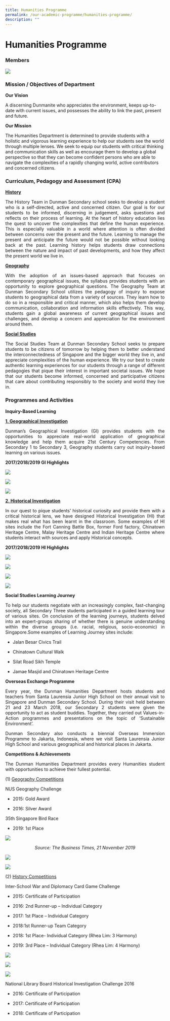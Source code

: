 ```yaml
---
title: Humanities Programme
permalink: /our-academic-programme/humanities-programme/
description: ""
---
```

# Humanities Programme

### Members

![](/images/Our%20Academic%20Programme/Humanities/humanities%202019.jpg)

### Mission / Objectives of Department

**Our Vision**

A discerning Dunmanite who appreciates the environment, keeps up-to-date with current issues, and possesses the ability to link the past, present and future.

**Our Mission**

The Humanities Department is determined to provide students with a holistic and vigorous learning experience to help our students see the world through multiple lenses. We seek to equip our students with critical thinking and communication skills as well as encourage them to develop a global perspective so that they can become confident persons who are able to navigate the complexities of a rapidly changing world, active contributors and concerned citizens.

### Curriculum, Pedagogy and Assessment (CPA)

<b><u>History</u></b>

<p style="text-align: justify;">The History Team in Dunman Secondary school seeks to develop a student who is a self-directed, active and concerned citizen. Our goal is for our students to be informed, discerning in judgement, asks questions and reflects on their process of learning. At the heart of history education lies the quest to uncover the complexities that define the human experience. This is especially valuable in a world where attention is often divided between concerns over the present and the future. Learning to manage the present and anticipate the future would not be possible without looking back at the past. Learning history helps students draw connections between the nature and impact of past developments, and how they affect the present world we live in.</p>

<b><u>Geography</u></b>

<p style="text-align: justify;">With the adoption of an issues-based approach that focuses on contemporary geographical issues, the syllabus provides students with an opportunity to explore geographical questions. The Geography Team at Dunman Secondary School utilizes the pedagogy of inquiry to expose students to geographical data from a variety of sources. They learn how to do so in a responsible and critical manner, which also helps them develop communication, collaboration and information skills effectively. This way, students gain a global awareness of current geographical issues and challenges, and develop a concern and appreciation for the environment around them.</p>
 
<b><u>Social Studies</u></b>

<p style="text-align: justify;">The Social Studies Team at Dunman Secondary School seeks to prepare students to be citizens of tomorrow by helping them to better understand the interconnectedness of Singapore and the bigger world they live in, and appreciate complexities of the human experience. We try our best to create authentic learning experiences for our students through a range of different pedagogies that pique their interest in important societal issues. We hope that our students become informed, concerned and participative citizens that care about contributing responsibly to the society and world they live in.</p>

### Programmes and Activities

**Inquiry-Based Learning**

<b><u>1. Geographical Investigation</u></b>

<p style="text-align: justify;"> Dunman’s Geographical Investigation (GI) provides students with the opportunities to appreciate real-world application of geographical knowledge and help them acquire 21st Century Competencies. From Secondary 1 to Secondary 3, Geography students carry out inquiry-based learning on various issues.</p>

**2017/2018/2019 GI Highlights**

![](/images/Our%20Academic%20Programme/Humanities/GI%20HIGHLIGHTS.png)

![](/images/Our%20Academic%20Programme/Humanities/GI%202019.jpg)

![](/images/Our%20Academic%20Programme/Humanities/GI%202019%201.jpg)
  
<b><u>2. Historical Investigation</u></b>

<p style="text-align: justify;">In our quest to pique students’ historical curiosity and provide them with a critical historical lens, we have designed Historical Investigation (HI) that makes real what has been learnt in the classroom. Some examples of HI sites include the Fort Canning Battle Box, former Ford factory, Chinatown Heritage Centre, Malay Heritage Centre and Indian Heritage Centre where students interact with sources and apply Historical concepts.</p>

**2017/2018/2019 HI Highlights**

![](/images/Our%20Academic%20Programme/Humanities/HI%20HIGHLIGHTS.png)

![](/images/Our%20Academic%20Programme/Humanities/HI%20Indian%20Heritage%20Centre%202018.jpg)
 
![](/images/Our%20Academic%20Programme/Humanities/Sec%201%20HI%202019.jpg)

![](/images/Our%20Academic%20Programme/Humanities/Sec%201%20HI%202019%201.jpg)

**Social Studies Learning Journey**

<p style="text-align: justify;">To help our students negotiate with an increasingly complex, fast-changing society, all Secondary Three students participated in a guided learning tour of various sites. On conclusion of the learning journeys, students delved into an expert-groups sharing of whether there is genuine understanding within the diverse groups (i.e. racial, religious, socio-economic) in Singapore.Some examples of Learning Journey sites include:</p>

*   Jalan Besar Civics Trail

*   Chinatown Cultural Walk

*   Silat Road Sikh Temple

*   Jamae Masjid and Chinatown Heritage Centre

  
**Overseas Exchange Programme**  

<p style="text-align: justify;">Every year, the Dunman Humanities Department hosts students and teachers from Santa Laurensia Junior High School on their annual visit to Singapore and Dunman Secondary School. During their visit held between 21 and 23 March 2018, our Secondary 2 students were given the opportunity to act as student buddies. Together, they carried out Values-in-Action programmes and presentations on the topic of ‘Sustainable Environment’.  </p>
  
<p style="text-align: justify;">Dunman Secondary also conducts a biennial Overseas Immersion Programme to Jakarta, Indonesia, where we visit Santa Laurensia Junior High School and various geographical and historical places in Jakarta.</p>

**Competitions & Achievements**  

<p style="text-align: justify;">The Dunman Humanities Department provides every Humanities student with opportunities to achieve their fullest potential.

(1) <u>Geography Competitions</u>  

NUS Geography Challenge

*   2015: Gold Award

*   2016: Silver Award

35th Singapore Bird Race

*   2019: 1st Place

![](/images/Our%20Academic%20Programme/Humanities/Singapore%20Bird%20Race%202019.jpeg)

<p style="text-align: center;"><i>Source: The Business Times, 21 November 2019</i></p>

![](/images/Our%20Academic%20Programme/Humanities/challenge%20shield.jpeg)

![](/images/Our%20Academic%20Programme/Humanities/Nature%20Watch%20write%20up.jpeg)
  
(2) <u>History Competitions</u> 

Inter-School War and Diplomacy Card Game Challenge  
  

*   2015: Certificate of Participation

*   2016: 2nd Runner-up – Individual Category

*   2017: 1st Place – Individual Category

*   2018:1st Runner-up Team Category

*   2018: 1st Place- Individual Category (Rhea Lim: 3 Harmony)

*   2019: 3rd Place – Individual Category (Rhea Lim: 4 Harmony)

  


![](/images/Our%20Academic%20Programme/Humanities/War%20and%20Diplomacy%20Card%20Game%202018%20Team.jpg)

![](/images/Our%20Academic%20Programme/Humanities/War%20and%20Diplomacy%20Card%20Game%202018%20Individual.jpg)

![](/images/Our%20Academic%20Programme/Humanities/War%20and%20Diplomacy%20Card%20Game.jpg)  

National Library Board Historical Investigation Challenge 2016  

*   2016: Certificate of Participation

*   2017: Certificate of Participation

*   2018: Certificate of Participation